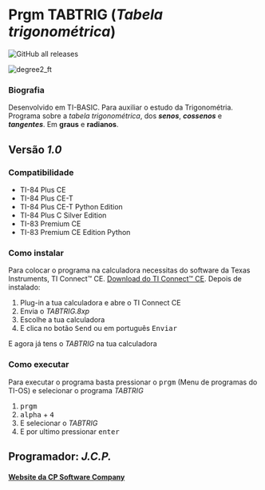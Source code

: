 <!-- README.md Versão 1.1 -->
<h1>Prgm TABTRIG (<strong><em>Tabela trigonométrica</em></strong>)</h1>

![GitHub all releases](https://img.shields.io/github/downloads/CPSoftwareC/TABTRIG.8xp/total?style=plastic)

![degree2_ft](https://user-images.githubusercontent.com/67112321/96938338-0250e900-14c2-11eb-8517-d2251816e846.png)

<h3>Biografia</h3>

<p>Desenvolvido em TI-BASIC. Para auxiliar o estudo da Trigonométria. Programa sobre a <em>tabela trigonométrica</em>, dos <em><strong>senos</em></strong>, <em><strong>cossenos</em></strong> e <em><strong>tangentes</em></strong>. Em <strong>graus</strong> e <strong>radianos</strong>.</p>

<h2>Versão <em><strong>1.0</strong></em></h2>

<h3>Compatibilidade</h3>

<ul>
 <li>TI-84 Plus CE</li>
 <li>TI-84 Plus CE-T</li>
 <li>TI-84 Plus CE-T Python Edition</li>
 <li>TI-84 Plus C Silver Edition</li>
 <li>TI-83 Premium CE</li>
 <li>TI-83 Premium CE Edition Python</li>
</ul>

<h3>Como instalar</h3>

<p>Para colocar o programa na calculadora necessitas do software da Texas Instruments, TI Connect™ CE. <a href="https://education.ti.com/pt/produtos/computer-software/ti-connect-ce-sw"> Download do TI Connect™ CE</a>. Depois de instalado:
<ol>
     <li>Plug-in a tua calculadora e abre o TI Connect CE</li>
     <li>Envia o <em>TABTRIG.8xp</em></li>
     <li>Escolhe a tua calculadora</li>
     <li>E clica no botão <kbd>Send</kbd> ou em português <kbd>Enviar</kbd></li>
</ol>

<p> E agora já tens o <em>TABTRIG</em> na tua calculadora</p>

<h3>Como executar</h3>

<p> Para executar o programa basta pressionar o <kbd>prgm</kbd> (Menu de programas do TI-OS) e selecionar o programa <em>TABTRIG</em></p>

<ol>
     <li><kbd>prgm</kbd></li>
     <li><kbd>alpha</kbd> + <kbd>4</kbd></li>
     <li>E selecionar o <em>TABTRIG</em></li>
     <li>E por ultimo pressionar <kbd>enter</kbd></li>
</ol>

<h2>Programador: <strong><em>J.C.P.</em></strong></h2>

<h4><a href="http://cpsoftwarecompany.epizy.com">Website da CP Software Company</a></h4>
